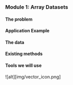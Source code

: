 ### Module 1: Array Datasets

#### The problem

#### Application Example

#### The data


#### Existing methods

#### Tools we will use

![alt][img/vector_icon.png]



